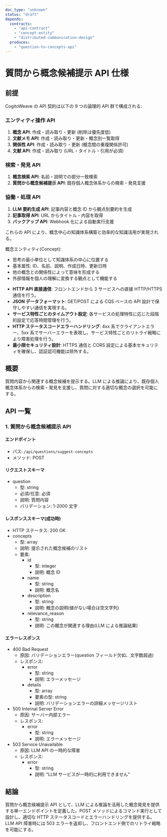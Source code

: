 ```yaml
---
doc_type: "unknown"
status: "draft"
depends:
  contracts:
    - "api-contract"
    - "concept-entity"
    - "distributed-communication-design"
  produces:
    - "question-to-concepts-api"
---
```


<!-- markdownlint-disable MD024 -->

# 質問から概念候補提示 API 仕様

## 前提

<!-- PREMISE_BEGIN: api-contract -->

CogitoWeave の API 契約は以下の 9 つの論理的 API 群で構成される:

### エンティティ操作 API

1. **概念 API**: 作成・読み取り・更新 (削除は優先度低)
2. **文献メモ API**: 作成・読み取り・更新・概念別一覧取得
3. **関係性 API**: 作成・読み取り・更新 (概念間の重複関係許可)
4. **文献 API**: 作成・読み取り (URL・タイトル・引用が必須)

### 検索・発見 API

1. **概念検索 API**: 名前・説明での部分一致検索
2. **質問から概念候補提示 API**: 既存個人概念体系からの検索・発見支援

### 協働・処理 API

1. **LLM 要約生成 API**: 記事内容と概念 ID から観点別要約を生成
2. **記事取得 API**: URL からタイトル・内容を取得
3. **バックアップ API**: Webhook 化による自動実行支援

これらの API により、概念中心の知識体系構築と効率的な知識活用が実現される。

<!-- PREMISE_END: api-contract -->

<!-- PREMISE_BEGIN: concept-entity -->

概念エンティティ(Concept):

- 思考の最小単位として知識体系の中心に位置する
- 基本属性: ID、名前、説明、作成日時、更新日時
- 他の概念との関係性によって意味を形成する
- 外部情報を個人の理解に変換する観点として機能する

<!-- PREMISE_END: concept-entity -->

<!-- PREMISE_BEGIN: distributed-communication-design -->

- **HTTP API 直接通信**: フロントエンドから 3 サービスへの直接 HTTP/HTTPS 通信を行う。
- **JSON データフォーマット**: GET/POST による CQS ベースの API 設計で保守しやすい通信を実現する。
- **サービス特性ごとのタイムアウト設定**: 各サービスの処理特性に応じた段階的設定で応答時間管理を行う。
- **HTTP ステータスコードエラーハンドリング**: 4xx 系でクライアントエラー、5xx 系でサーバーエラーを表現し、サービス特性ごとのリトライ戦略により障害処理を行う。
- **最小限セキュリティ設計**: HTTPS 通信と CORS 設定による基本セキュリティを確保し、認証認可機能は除外する。

<!-- PREMISE_END: distributed-communication-design -->

## 概要

質問内容から関連する概念候補を提示する。LLM による推論により、既存個人概念体系からの検索・発見を支援し、質問に対する適切な概念の選択を可能にする。

## API 一覧

### 1. 質問から概念候補提示 API

<!-- GLOBAL_CONCLUSION_BEGIN: question-to-concepts-api -->

#### エンドポイント

- パス: `/api/questions/suggest-concepts`
- メソッド: POST

#### リクエストスキーマ

- question
  - 型: string
  - 必須/任意: 必須
  - 説明: 質問内容
  - バリデーション: 1-2000 文字

#### レスポンススキーマ(成功時)

- HTTP ステータス: 200 OK
- concepts
  - 型: array
  - 説明: 提示された概念候補のリスト
  - 要素:
    - id
      - 型: integer
      - 説明: 概念 ID
    - name
      - 型: string
      - 説明: 概念名
    - description
      - 型: string
      - 説明: 概念の説明(値がない場合は空文字列)
    - relevance_reason
      - 型: string
      - 説明: この概念が関連する理由(LLM による推論結果)

#### エラーレスポンス

- 400 Bad Request
  - 原因: バリデーションエラー(question フィールド欠如、文字数超過)
  - レスポンス:
    - error
      - 型: string
      - 説明: エラーメッセージ
    - details
      - 型: array
      - 要素の型: string
      - 説明: バリデーションエラーの詳細メッセージリスト
- 500 Internal Server Error
  - 原因: サーバー内部エラー
  - レスポンス:
    - error
      - 型: string
      - 説明: エラーメッセージ
- 503 Service Unavailable
  - 原因: LLM API の一時的な障害
  - レスポンス:
    - error
      - 型: string
      - 説明: "LLM サービスが一時的に利用できません"

<!-- GLOBAL_CONCLUSION_END: question-to-concepts-api -->

## 結論

質問から概念候補提示 API として、LLM による推論を活用した概念発見を提供する単一エンドポイントを定義した。POST メソッドによるコマンド実行として設計し、適切な HTTP ステータスコードとエラーハンドリングを提供する。LLM API 障害時には 503 エラーを返却し、フロントエンド側でのリトライ戦略を可能にする。
